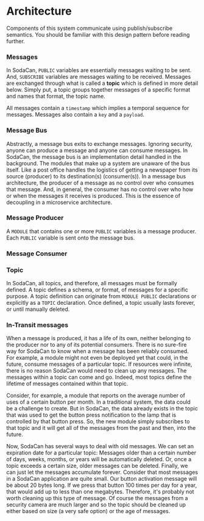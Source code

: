 # Architecture
Components of this system communicate using publish/subscribe semantics. You should be familiar with this design pattern before reading further.

### Messages
In SodaCan, `PUBLIC` variables are essentially messages waiting to be sent. And, `SUBSCRIBE` variables are messages waiting to be received. Messages are exchanged through what is called a **topic** which is defined in more detail below. Simply put, a topic groups together messages of a specific format and names that format, the topic name.

All messages contain a `timestamp` which implies a temporal sequence for messages. Messages also contain a `key` and a `payload`.

### Message Bus
Abstractly, a message bus exits to exchange messages. Ignoring security, anyone can produce a message and anyone can consume messages. In SodaCan, the message bus is an implementation detail handled in the background. The modules that make up a system are unaware of the bus itself. Like a post office handles the logistics of getting a newspaper from its source (producer) to its destination(s) (consumer(s)). In a message bus architecture, the producer of a message as no control over who consumes that message. And, in general, the consumer has no control over who how or when the messages it receives is produced. This is the essence of decoupling in a microservice architecture.

### Message Producer
A `MODULE` that contains one or more `PUBLIC` variables is a message producer. Each `PUBLIC` variable is sent onto the message bus.
### Message Consumer

### Topic
In SodaCan, all topics, and therefore, all messages must be formally defined.
A topic defines a schema, or format, of messages for a specific purpose. 
A topic definition can originate from `MODULE PUBLIC` declarations or explicitly as a `TOPIC` declaration.
Once defined, a topic usually lasts forever, or until manually deleted.

### In-Transit messages
When a message is produced, it has a life of its own, neither belonging to the producer nor to any of its potential consumers. 
There is no sure-fire way for SodaCan to know when a message has been reliably consumed. For example, a module might not even be deployed yet that
could, in the future, consume messages of a particular topic. If resources were infinite, there is no reason SodaCan would need to clean up any messages.
The messages within a topic can come and go. Indeed, most topics define the lifetime of messages contained within that topic.

Consider, for example, a module that reports on the average number of uses of a certain button per month. In a traditional system, the data could be a challenge to create. But in SodaCan, the data already exists in the topic that was used to get the button press notification to the lamp that is controlled by that button press. So, the new module simply subscribes to that topic and it will get all of the messages from the past and then, into the future.

Now, SodaCan has several ways to deal with old messages. We can set an expiration date for a particular topic: Messages older than a certain number of days, weeks, months, or years will be automatically deleted. Or, once a topic exceeds a certain size, older messages can be deleted. Finally, we can just let the messages accumulate forever. Consider that most messages in a SodaCan application are quite small. Our button activation message will be about 20 bytes long. If we press that button 100 times per day for a year, that would add up to less than one megabytes. Therefore, it's probably not worth cleaning up this type of message. Of course the messages from a security camera are much larger and so the topic should be cleaned up either based on size (a very safe option) or the age of messages.

